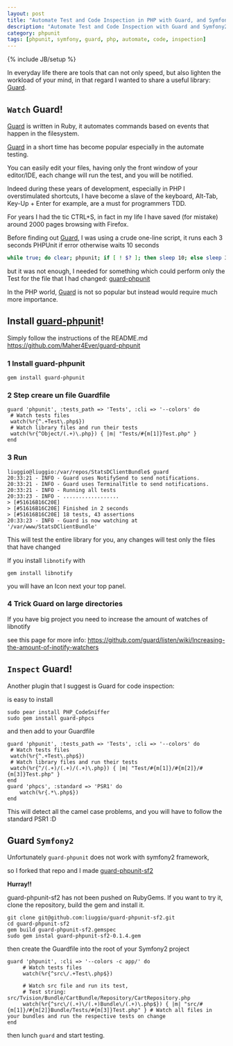 ```yaml
---
layout: post
title: "Automate Test and Code Inspection in PHP with Guard, and Symfony2"
description: "Automate Test and Code Inspection with Guard and Symfony2"
category: phpunit
tags: [phpunit, symfony, guard, php, automate, code, inspection]
---
```

{% include JB/setup %}


In everyday life there are tools that can not only speed, but also lighten the workload of your mind,
in that regard I wanted to share a useful library: [Guard](https://github.com/guard/guard).

## `Watch`  Guard!

[Guard](https://github.com/guard/guard) is written in Ruby, it automates commands based on events that happen in the filesystem.

[Guard](https://github.com/guard/guard) in a short time has become popular especially in the automate testing.

You can easily edit your files, having only the front window of your editor/IDE, each change will run the test, and you will be notified.

Indeed during these years of development, especially in PHP I overstimulated shortcuts, I have become a slave of the keyboard, Alt-Tab, Key-Up + Enter for example, are a must for programmers TDD.

For years I had the tic CTRL+S, in fact in my life I have saved (for mistake) around 2000 pages browsing with Firefox.

Before finding out [Guard](https://github.com/guard/guard), I was using a crude one-line script,
it runs each 3 seconds PHPUnit if error otherwise waits 10 seconds

``` bash
while true; do clear; phpunit; if [ ! $? ]; then sleep 10; else sleep 3;fi; done;
```

but it was not enough, I needed for something which could perform only the Test for the file that I had changed: [guard-phpunit](https://github.com/Maher4Ever/guard-phpunit)

In the PHP world, [Guard](https://github.com/guard/guard) is not so popular but instead would require much more importance.

## **Install** [guard-phpunit](https://github.com/Maher4Ever/guard-phpunit)!

Simply follow the instructions of the README.md https://github.com/Maher4Ever/guard-phpunit


### 1 Install guard-phpunit

`gem install guard-phpunit`

### 2 Step creare un file  Guardfile


    guard 'phpunit', :tests_path => 'Tests', :cli => '--colors' do
     # Watch tests files
     watch(%r{^.+Test\.php$})
     # Watch library files and run their tests
     watch(%r{^Object/(.+)\.php}) { |m| "Tests/#{m[1]}Test.php" }
    end


### 3 Run


    liuggio@liuggio:/var/repos/StatsDClientBundle$ guard
    20:33:21 - INFO - Guard uses NotifySend to send notifications.
    20:33:21 - INFO - Guard uses TerminalTitle to send notifications.
    20:33:21 - INFO - Running all tests
    20:33:23 - INFO - ..................
    > [#51616B16C20E]
    > [#51616B16C20E] Finished in 2 seconds
    > [#51616B16C20E] 18 tests, 43 assertions
    20:33:23 - INFO - Guard is now watching at '/var/www/StatsDClientBundle'



This will test the entire library for you, any changes will test only the files that have changed

If you install `libnotify` with

`gem install libnotify`

you will have an Icon next your top panel.


### 4 Trick Guard on large directories

If you have big project you need to increase the amount of watches of libnotify

see this page for more info: https://github.com/guard/listen/wiki/Increasing-the-amount-of-inotify-watchers



## `Inspect`  Guard!

Another plugin that I suggest is Guard for code inspection:

is easy to install


    sudo pear install PHP_CodeSniffer
    sudo gem install guard-phpcs


and then add to your Guardfile


    guard 'phpunit', :tests_path => 'Tests', :cli => '--colors' do
     # Watch tests files
     watch(%r{^.+Test\.php$})
     # Watch library files and run their tests
     watch(%r{^/(.+)/(.+)/(.+)\.php}) { |m| "Test/#{m[1]}/#{m[2]}/#{m[3]}Test.php" }
    end
    guard 'phpcs', :standard => 'PSR1' do
        watch(%r{.*\.php$})
    end


This will detect all the camel case problems, and you will have to follow the standard PSR1 :D


##  Guard `Symfony2`

Unfortunately `guard-phpunit` does not work with symfony2 framework,

so I forked that repo and I made [guard-phpunit-sf2](​​https://github.com/liuggio/guard-phpunit-sf2)

**Hurray!!**

guard-phpunit-sf2 has not been pushed on RubyGems. If you want to try it, clone the repository, build the gem and install it.


    git clone git@github.com:liuggio/guard-phpunit-sf2.git
    cd guard-phpunit-sf2
    gem build guard-phpunit-sf2.gemspec
    sudo gem instal guard-phpunit-sf2-0.1.4.gem


then create the Guardfile into the root of your Symfony2 project

    guard 'phpunit', :cli => '--colors -c app/' do
         # Watch tests files
         watch(%r{^src\/.+Test\.php$})

         # Watch src file and run its test,
         # Test string: src/Tvision/Bundle/CartBundle/Repository/CartRepository.php
         watch(%r{^src\/(.+)\/(.+)Bundle\/(.+)\.php$}) { |m| "src/#{m[1]}/#{m[2]}Bundle/Tests/#{m[3]}Test.php" } # Watch all files in your bundles and run the respective tests on change
    end


then lunch `guard` and start testing.
